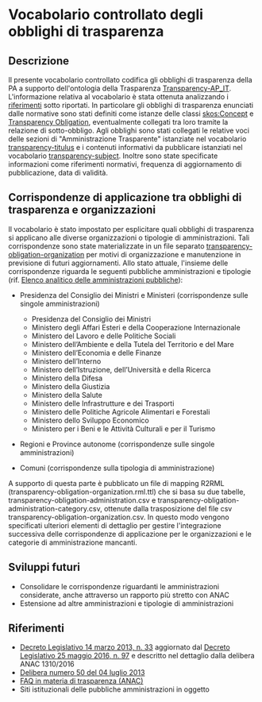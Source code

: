Vocabolario controllato degli obblighi di trasparenza
=======================

## Descrizione

Il presente vocabolario controllato codifica gli obblighi di trasparenza della PA a supporto dell'ontologia della Trasparenza [Transparency-AP_IT](https://w3id.org/italia/onto/Transparency/). L'informazione relativa al vocabolario è stata ottenuta analizzando i [riferimenti](#rifnorm) sotto riportati. In particolare gli obblighi di trasparenza enunciati dalle normative sono stati definiti come istanze delle classi [skos:Concept](http://www.w3.org/2004/02/skos/core#Concept) e [Transparency Obligation](https://w3id.org/italia/onto/Transparency/TransparencyObligation), eventualmente collegati tra loro tramite la relazione di sotto-obbligo. Agli obblighi sono stati collegati le relative voci delle sezioni di "Amministrazione Trasparente" istanziate nel vocabolario [transparency-titulus](https://w3id.org/italia/controlled-vocabulary/classifications-for-trasparency/transparency-titulus) e i contenuti informativi da pubblicare istanziati nel vocabolario [transparency-subject](https://github.com/italia/daf-ontologie-vocabolari-controllati/blob/master/VocabolariControllati/classifications-for-transparency/transparency-subject/transparency-subject.ttl). Inoltre sono state specificate informazioni come riferimenti normativi, frequenza di aggiornamento di pubblicazione, data di validità.

## Corrispondenze di applicazione tra obblighi di trasparenza e organizzazioni

Il vocabolario è stato impostato per esplicitare quali obblighi di trasparenza si applicano alle diverse organizzazioni o tipologie di amministrazioni. Tali corrispondenze sono state materializzate in un file separato [transparency-obligation-organization](https://github.com/italia/daf-ontologie-vocabolari-controllati/blob/master/VocabolariControllati/classifications-for-transparency/transparency-obligation/transparency-obligation-organization.ttl) per motivi di organizzazione e manutenzione in previsione di futuri aggiornamenti.
Allo stato attuale, l'insieme delle corrispondenze riguarda le seguenti pubbliche amministrazioni e tipologie (rif.  [Elenco analitico delle amministrazioni pubbliche](https://www.istat.it/it/archivio/190748)):

* Presidenza del Consiglio dei Ministri e Ministeri (corrispondenze sulle singole amministrazioni)
  
    * Presidenza del Consiglio dei Ministri
    * Ministero degli Affari Esteri e della Cooperazione Internazionale
    * Ministero del Lavoro e delle Politiche Sociali
    * Ministero dell’Ambiente e della Tutela del Territorio e del Mare
    * Ministero dell’Economia e delle Finanze
    * Ministero dell’Interno
    * Ministero dell’Istruzione, dell’Università e della Ricerca
    * Ministero della Difesa
    * Ministero della Giustizia
    * Ministero della Salute
    * Ministero delle Infrastrutture e dei Trasporti
    * Ministero delle Politiche Agricole Alimentari e Forestali
    * Ministero dello Sviluppo Economico
    * Ministero per i Beni e le Attività Culturali e per il Turismo

* Regioni e Province autonome (corrispondenze sulle singole amministrazioni)
* Comuni (corrispondenze sulla tipologia di amministrazione)

A supporto di questa parte è pubblicato un file di mapping R2RML (transparency-obligation-organization.rml.ttl) che si basa su due tabelle, transparency-obligation-administration.csv e transparency-obligation-administration-category.csv, ottenute dalla trasposizione del file csv transparency-obligation-organization.csv. In questo modo vengono specificati ulteriori elementi di dettaglio per gestire l'integrazione successiva delle corrispondenze di applicazione per le organizzazioni e le categorie di amministrazione mancanti.

## Sviluppi futuri

* Consolidare le corrispondenze riguardanti le amministrazioni considerate, anche attraverso un rapporto più stretto con ANAC
* Estensione ad altre amministrazioni e tipologie di amministrazioni

## Riferimenti <a name="rifnorm"></a>

* [Decreto Legislativo 14 marzo 2013, n. 33](http://www.normattiva.it/uri-res/N2Ls?urn:nir:stato:decreto.legislativo:2013-03-14;33) aggiornato dal [Decreto Legislativo 25 maggio 2016, n. 97](http://www.normattiva.it/uri-res/N2Ls?urn:nir:stato:decreto.legislativo:2016-05-25;97) e descritto nel dettaglio dalla delibera ANAC 1310/2016
* [Delibera numero 50 del 04 luglio 2013](https://www.anticorruzione.it/portal/public/classic/AttivitaAutorita/AttiDellAutorita/_Atto?id=06b340010a7780425ec5237d6ee89951)
* [FAQ in materia di trasparenza (ANAC)](https://www.anticorruzione.it/portal/public/classic/MenuServizio/FAQ/Trasparenza)
* Siti istituzionali delle pubbliche amministrazioni in oggetto
